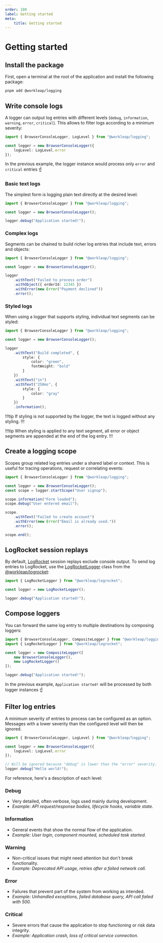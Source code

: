 ```yaml
---
order: 100
label: Getting started
meta:
    title: Getting started
---
```


# Getting started

## Install the package

First, open a terminal at the root of the application and install the following package:

```bash
pnpm add @workleap/logging
```

## Write console logs

A logger can output log entries with different levels (`debug`, `information`, `warning`, `error`, `critical`). This allows to filter logs according to a minimum severity:

```ts !#4
import { BrowserConsoleLogger, LogLevel } from "@workleap/logging";

const logger = new BrowserConsoleLogger({
    logLevel: LogLevel.error
});
```

In the previous example, the logger instance would process only `error` and `critical` entries :point_up:

### Basic text logs

The simplest form is logging plain text directly at the desired level:

```ts !#5
import { BrowserConsoleLogger } from "@workleap/logging";

const logger = new BrowserConsoleLogger();

logger.debug("Application started!");
```

### Complex logs

Segments can be chained to build richer log entries that include text, errors and objects:

```ts !#5-9
import { BrowserConsoleLogger } from "@workleap/logging";

const logger = new BrowserConsoleLogger();

logger
    .withText("Failed to process order")
    .withObject({ orderId: 12345 })
    .withError(new Error("Payment declined"))
    .error();
```

### Styled logs

When using a logger that supports styling, individual text segments can be styled:

```ts !#7-10,14-16
import { BrowserConsoleLogger } from "@workleap/logging";

const logger = new BrowserConsoleLogger();

logger
    .withText("Build completed", {
        style: {
            color: "green",
            fontWeight: "bold"
        }
    })
    .withText("in")
    .withText("250ms", { 
        style: {
            color: "gray"
        } 
    })
    .information();
```

!!!tip
If styling is not supported by the logger, the text is logged without any styling.
!!!

!!!tip
When styling is applied to any text segment, all error or object segments are appended at the end of the log entry.
!!!

## Create a logging scope

Scopes group related log entries under a shared label or context. This is useful for tracing operations, request or correlating events:

```ts !#4
import { BrowserConsoleLogger } from "@workleap/logging";

const logger = new BrowserConsoleLogger();
const scope = logger.startScope("User signup");

scope.information("Form loaded");
scope.debug("User entered email");

scope.
    .withText("Failed to create account")
    .withError(new Error("Email is already used."))
    .error();

scope.end();
```

## LogRocket session replays

By default, [LogRocket](https://logrocket.com/) session replays exclude console output. To send log entries to LogRocket, use the [LogRocketLogger](https://workleap.github.io/wl-telemetry/honeycomb/reference/logrocketlogger) class from the [@workleap/logrocket](https://www.npmjs.com/package/@workleap/logrocket):

```ts !#3
import { LogRocketLogger } from "@workleap/logrocket";

const logger = new LogRocketLogger();

logger.debug("Application started!");
```

## Compose loggers

You can forward the same log entry to multiple destinations by composing loggers:

```ts !#4-7
import { BrowserConsoleLogger, CompositeLogger } from "@workleap/logging";
import { LogRocketLogger } from "@workleap/logrocket";

const logger = new CompositeLogger([
    new BrowserConsoleLogger(),
    new LogRocketLogger()
]);

logger.debug("Application started!");
```

In the previous example, `Application started!` will be processed by both logger instances :point_up:

## Filter log entries

A minimum severity of entries to process can be configured as an option. Messages with a lower severity than the configured level will then be ignored.

```ts !#4
import { BrowserConsoleLogger, LogLevel } from "@workleap/logging";

const logger = new BrowserConsoleLogger({
    logLevel: LogLevel.error
});

// Will be ignored because "debug" is lower than the "error" severity.
logger.debug("Hello world!");
```

For reference, here's a description of each level:

### Debug

- Very detailed, often verbose, logs used mainly during development.
- _Example: API request/response bodies, lifecycle hooks, variable state._

### Information

- General events that show the normal flow of the application.
- _Example: User login, component mounted, scheduled task started._

### Warning

- Non-critical issues that might need attention but don't break functionality.
- _Example: Deprecated API usage, retries after a failed network call._

### Error

- Failures that prevent part of the system from working as intended.
- _Example: Unhandled exceptions, failed database query, API call failed with 500._

### Critical

- Severe errors that cause the application to stop functioning or risk data integrity.
- _Example: Application crash, loss of critical service connection._






